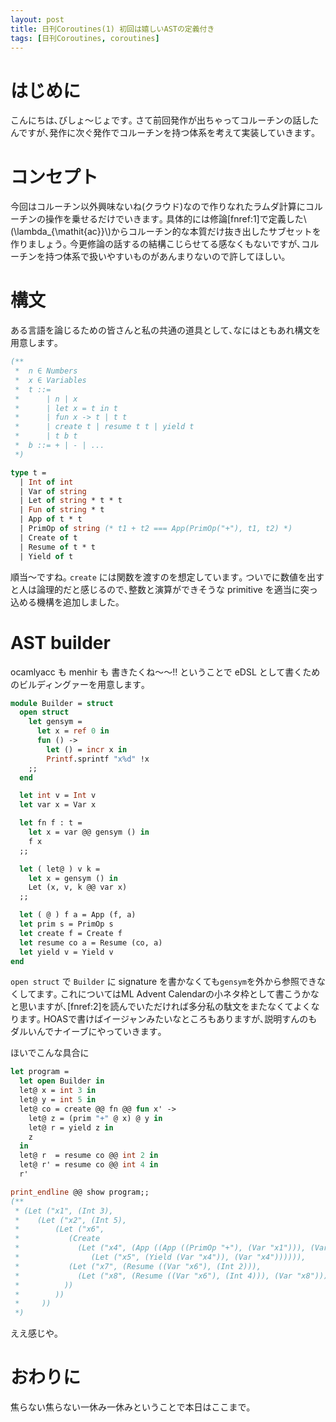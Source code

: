 ```yaml
---
layout: post
title: 日刊Coroutines(1) 初回は嬉しいASTの定義付き
tags: [日刊Coroutines, coroutines]
---
```


<!--sectionize on-->

# はじめに
こんにちは､びしょ～じょです｡
さて前回発作が出ちゃってコルーチンの話したんですが､発作に次ぐ発作でコルーチンを持つ体系を考えて実装していきます｡

# コンセプト
今回はコルーチン以外興味ないね(クラウド)なので作りなれたラムダ計算にコルーチンの操作を乗せるだけでいきます｡
具体的には修論[fnref:1]で定義した\\(\lambda_{\mathit{ac}}\\)からコルーチン的な本質だけ抜き出したサブセットを作りましょう｡
今更修論の話するの結構こじらせてる感なくもないですが､コルーチンを持つ体系で扱いやすいものがあんまりないので許してほしい｡

# 構文
ある言語を論じるための皆さんと私の共通の道具として､なにはともあれ構文を用意します｡

```ocaml
(**
 *  n ∈ Numbers
 *  x ∈ Variables
 *  t ::=
 *      | n | x
 *      | let x = t in t
 *      | fun x -> t | t t
 *      | create t | resume t t | yield t
 *      | t b t
 *  b ::= + | - | ...
 *)

type t =
  | Int of int
  | Var of string
  | Let of string * t * t
  | Fun of string * t
  | App of t * t
  | PrimOp of string (* t1 + t2 === App(PrimOp("+"), t1, t2) *)
  | Create of t
  | Resume of t * t
  | Yield of t
```

順当～ですね｡
`create` には関数を渡すのを想定しています｡
ついでに数値を出すと人は論理的だと感じるので､整数と演算ができそうな primitive を適当に突っ込める機構を追加しました｡

# AST builder
ocamlyacc も menhir も 書きたくね～～!! ということで eDSL として書くためのビルディングァーを用意します｡

```ocaml
module Builder = struct
  open struct
    let gensym =
      let x = ref 0 in
      fun () ->
        let () = incr x in
        Printf.sprintf "x%d" !x
    ;;
  end

  let int v = Int v
  let var x = Var x

  let fn f : t =
    let x = var @@ gensym () in
    f x
  ;;

  let ( let@ ) v k =
    let x = gensym () in
    Let (x, v, k @@ var x)
  ;;

  let ( @ ) f a = App (f, a)
  let prim s = PrimOp s
  let create f = Create f
  let resume co a = Resume (co, a)
  let yield v = Yield v
end
```

`open struct` で `Builder` に signature を書かなくても`gensym`を外から参照できなくしてます｡
これについてはML Advent Calendarの小ネタ枠として書こうかなと思いますが､[fnref:2]を読んでいただければ多分私の駄文をまたなくてよくなります｡
HOASで書けばイージャンみたいなところもありますが､説明すんのもダルいんでナイーブにやっていきます｡

ほいでこんな具合に

```ocaml
let program =
  let open Builder in
  let@ x = int 3 in
  let@ y = int 5 in
  let@ co = create @@ fn @@ fun x' ->
    let@ z = (prim "+" @ x) @ y in
    let@ r = yield z in
    z
  in
  let@ r  = resume co @@ int 2 in
  let@ r' = resume co @@ int 4 in
  r'
```


```ocaml
print_endline @@ show program;;
(** 
 * (Let ("x1", (Int 3),
 *    (Let ("x2", (Int 5),
 *        (Let ("x6",
 *           (Create
 *             (Let ("x4", (App ((App ((PrimOp "+"), (Var "x1"))), (Var "x2"))),
 *                (Let ("x5", (Yield (Var "x4")), (Var "x4")))))),
 *           (Let ("x7", (Resume ((Var "x6"), (Int 2))),
 *             (Let ("x8", (Resume ((Var "x6"), (Int 4))), (Var "x8")))))
 *          ))
 *        ))
 *     ))
 *)
```

ええ感じや｡

# おわりに
焦らない焦らない一休み一休みということで本日はここまで｡

[^1]: [河原悟 『コルーチンを用いた代数的効果の新しい実装方法の提案』 (令和元年度 筑波大学大学院 博士課程 システム情報工学研究科 修士論文)](http://logic.cs.tsukuba.ac.jp/~sat/pdf/master_thesis.pdf)
[^2]: [Li, Runhang, and Jeremy Yallop. Extending OCaml's 'open'."](https://arxiv.org/abs/1905.06543)
